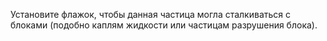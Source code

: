 Установите флажок, чтобы данная частица могла сталкиваться с блоками (подобно каплям жидкости или частицам разрушения блока).
